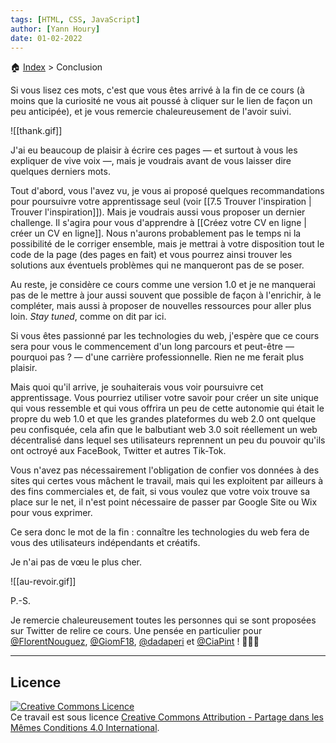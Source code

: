 ```yaml
---
tags: [HTML, CSS, JavaScript]
author: [Yann Houry]
date: 01-02-2022
---
```


🏠 [Index](https://github.com/YannHY/html-css-js/blob/main/index.md) > Conclusion

Si vous lisez ces mots, c'est que vous êtes arrivé à la fin de ce cours (à moins que la curiosité ne vous ait poussé à cliquer sur le lien de façon un peu anticipée), et je vous remercie chaleureusement de l'avoir suivi.

![[thank.gif]]

J'ai eu beaucoup de plaisir à écrire ces pages — et surtout à vous les expliquer de vive voix —, mais je voudrais avant de vous laisser dire quelques derniers mots.

Tout d'abord, vous l'avez vu, je vous ai proposé quelques recommandations pour poursuivre votre apprentissage seul (voir [[7.5 Trouver l'inspiration | Trouver l'inspiration]]). Mais je voudrais aussi vous proposer un dernier challenge. Il s'agira pour vous d'apprendre à [[Créez votre CV en ligne | créer un CV en ligne]]. Nous n'aurons probablement pas le temps ni la possibilité de le corriger ensemble, mais je mettrai à votre disposition tout le code de la page (des pages en fait) et vous pourrez ainsi trouver les solutions aux éventuels problèmes qui ne manqueront pas de se poser.

Au reste, je considère ce cours comme une version 1.0 et je ne manquerai pas de le mettre à jour aussi souvent que possible de façon à l'enrichir, à le compléter, mais aussi à proposer de nouvelles ressources pour aller plus loin. *Stay tuned*, comme on dit par ici.

Si vous êtes passionné par les technologies du web, j'espère que ce cours sera pour vous le commencement d'un long parcours et peut-être — pourquoi pas ? — d'une carrière professionnelle. Rien ne me ferait plus plaisir.

Mais quoi qu'il arrive, je souhaiterais vous voir poursuivre cet apprentissage. Vous pourriez utiliser votre savoir pour créer un site unique qui vous ressemble et qui vous offrira un peu de cette autonomie qui était le propre du web 1.0 et que les grandes plateformes du web 2.0 ont quelque peu confisquée, cela afin que le balbutiant web 3.0 soit réellement un web décentralisé dans lequel ses utilisateurs reprennent un peu du pouvoir qu'ils ont octroyé aux FaceBook, Twitter et autres Tik-Tok. 

Vous n'avez pas nécessairement l'obligation de confier vos données à des sites qui certes vous mâchent le travail, mais qui les exploitent par ailleurs à des fins commerciales et, de fait, si vous voulez que votre voix trouve sa place sur le net, il n'est point nécessaire de passer par Google Site ou Wix pour vous exprimer.

Ce sera donc le mot de la fin : connaître les technologies du web fera de vous des utilisateurs indépendants et créatifs.

Je n'ai pas de vœu le plus cher.

![[au-revoir.gif]]

P.-S.

Je remercie chaleureusement toutes les personnes qui se sont proposées sur Twitter de relire ce cours. Une pensée en particulier pour [@FlorentNouguez](https://twitter.com/florentnouguez?s=21), [@GiomF18](https://twitter.com/giomf18?s=21), [@dadaperi](https://twitter.com/dadaperi?s=21) et [@CiaPint](https://twitter.com/ciapint?s=21) ! 🙏🙏🙏

<hr />

## Licence
<a rel="license" href="http://creativecommons.org/licenses/by-sa/4.0/"><img alt="Creative Commons Licence" style="border-width:0" src="https://i.creativecommons.org/l/by-sa/4.0/88x31.png" /></a><br />Ce travail est sous licence <a rel="license" href="http://creativecommons.org/licenses/by-sa/4.0/">Creative Commons Attribution - Partage dans les Mêmes Conditions 4.0 International</a>.
